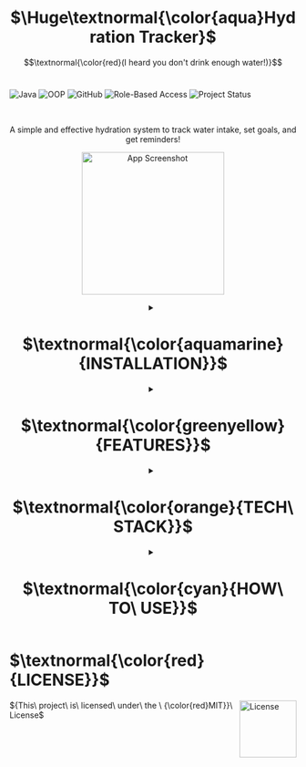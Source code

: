 <h1 align="center" font-style="bold">
  $\Huge\textnormal{\color{aqua}Hydration Tracker}$
</h1>

$$\textnormal{\color{red}(I heard you don't drink enough water!)}$$
<br>

![Java](https://img.shields.io/badge/Java-ED8B00?style=for-the-badge&logo=java&logoColor=white)
![OOP](https://img.shields.io/badge/Object--Oriented%20Programming-%2300A896?style=for-the-badge)
![GitHub](https://img.shields.io/badge/Version%20Control-GitHub-orange?style=for-the-badge&logo=github)
![Role-Based Access](https://img.shields.io/badge/Access%20Control-Role--Based-%23008CBA?style=for-the-badge)
![Project Status](https://img.shields.io/badge/Project-Active-green?style=for-the-badge)

<br>

<p align="center">A simple and effective hydration system to track water intake, set goals, and get reminders!</p>

<p align="center">
  <img src="https://github.com/user-attachments/assets/f4709f88-11a4-4663-8ec7-eea8aa6d5a6c" alt="App Screenshot" width=250>
</p>

<details>
  <summary align="center">
    <h1 align="center">
      $\textnormal{\color{aquamarine}{INSTALLATION}}$
    </h1>
  </summary>

1. Clone the repository:
   ```diff
   git clone https://github.com/ridika-2004/Hydration-Tracker.git
   ```

2. Compile the Java files:
   ```diff
   javac -d bin src/**/*.java
   ```

3. Run the application:
   ```diff
   java -cp bin App.App
   ```

</details>

<details>
  <summary align="center">
    <h1>$\textnormal{\color{greenyellow}{FEATURES}}$</h1>
  </summary>

<img src="https://github.com/user-attachments/assets/ef2c2486-3d9c-46b2-a062-b559e5093dbc" alt="License" width="100" align="left" style="vertical-align: bottom;" />

<ul align="right">
  <p align= "right">Role-based login without authentication.</p>
  <p align= "right">Users can set water goal and see progress bar along with their history.</p>
  <p align= "right">Receive hydration reminder and send feedback to the admin.</p>
  <p align= "right">Admins can view feedbacks and login details.</p>
</ul>

</details>

<details>
  <summary align="center">
    <h1>$\textnormal{\color{orange}{TECH\ STACK}}$</h1>
  </summary>
<img src="https://github.com/user-attachments/assets/8d118f8d-31d5-4f50-9b56-e7b196910cdf" width="100" align="right" style="vertical-align: bottom;" />

<ul align="left">
  <p align="left">Java (Object-Oriented Programming)</p>
  <p align="left">Java I/O for file handling</p>
  <p align="left">Plain Text files for data storage</p>
  <p align="left">ASCII and Unicode characters for console UI</p>
</ul>
</details>

<details>
  <summary align="center">
    <h1>$\textnormal{\color{cyan}{HOW\ TO\ USE}}$</h1>
  </summary>
<img src="https://github.com/user-attachments/assets/c9b0d8b0-dcaf-4814-a904-8a847f137ff6" width="100" align="left" style="vertical-align: bottom;" />


<ul align="right">
  <p align="right">Set your role as admin or user.</p>
  <p align="right">Set your hydration goal and track daily intake.</p>
  <p align="right">Receive reminder alerts during the day.</p>
  <p align="right">View progress charts and submit feedback.</p>
</ul>
</details>

<h1 align="left"> $\textnormal{\color{red}{LICENSE}}$ </h1>
<img src="https://github.com/user-attachments/assets/e3f311ef-1d75-4da0-bcb1-dca8fb7e59d4" alt="License" width="100" align="right" style="vertical-align: bottom;" />
<p align="left">${This\ project\ is\ licensed\ under\ the \ {\color{red}MIT}}\ License$</p>
